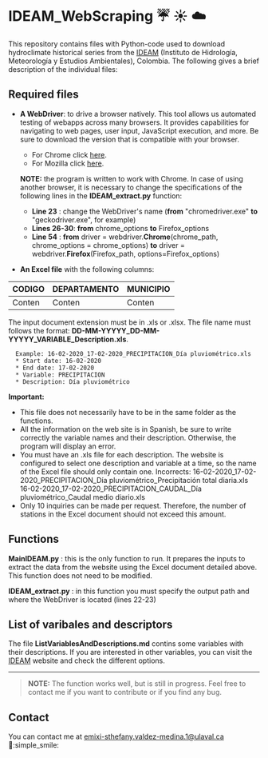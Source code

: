 # IDEAM_WebScraping :umbrella: :sunny: :cloud:

This repository contains files with Python-code used to download hydroclimate historical series from the [IDEAM](http://dhime.ideam.gov.co/atencionciudadano/) (Instituto de Hidrología, Meteorología y Estudios Ambientales), Colombia. The following gives a brief description of the individual files:

## Required files
- **A WebDriver**: to drive a browser natively. This tool allows us automated testing of webapps across many browsers. It provides capabilities for navigating to web pages, user input, JavaScript execution, and more. Be sure to download the version that is compatible with your browser.

  * For Chrome click [here](https://chromedriver.chromium.org/home).
  * For Mozilla click [here](https://firefox-source-docs.mozilla.org/testing/geckodriver/).
 
   **NOTE:** the program is written to work with Chrome. In case of using another browser, it is necessary to change the specifications of the following lines in the **IDEAM_extract.py** function:
 
     * **Line 23**    : change the WebDriver's name (**from** "chromedriver.exe" **to** "geckodriver.exe", for example)
     * **Lines 26-30**: **from** chrome_options **to** Firefox_options
     * **Line 54**    : **from** driver = webdriver.**Chrome**(chrome_path, chrome_options = chrome_options) **to** driver = webdriver.**Firefox**(Firefox_path, options=Firefox_options)
 
- **An Excel file** with the following columns:

 | **CODIGO** | **DEPARTAMENTO** | **MUNICIPIO** |
 | -------| ------------ |-----------|
 | Conten |    Conten    |   Conten  | 

The input document extension must be in .xls or .xlsx. The file name must follows the format: **DD-MM-YYYYY_DD-MM-YYYYY_VARIABLE_Description.xls**.

      Example: 16-02-2020_17-02-2020_PRECIPITACION_Día pluviométrico.xls
      * Start date: 16-02-2020
      * End date: 17-02-2020
      * Variable: PRECIPITACION
      * Description: Día pluviométrico

**Important:**
 * This file does not necessarily have to be in the same folder as the functions.
 * All the information on the web site is in Spanish, be sure to write correctly the variable names and their description. Otherwise, the program will display an error.  
 * You must have an .xls file for each description. The website is configured to select one description and variable at a time, so the name of the Excel file should only contain one.
       Incorrects: 16-02-2020_17-02-2020_PRECIPITACION_Día pluviométrico_Precipitación total diaria.xls
                    16-02-2020_17-02-2020_PRECIPITACION_CAUDAL_Día pluviométrico_Caudal medio diario.xls
 * Only 10 inquiries can be made per request. Therefore, the number of stations in the Excel document should not exceed this amount.
 
## Functions

**MainIDEAM.py**     : this is the only function to run. It prepares the inputs to extract the data from the website using the Excel document detailed above. This function does not need to be modified. 

**IDEAM_extract.py** : in this function you must specify the output path and where the WebDriver is located (lines 22-23)

## List of varibales and descriptors
The file **ListVariablesAndDescriptions.md** contins some variables with their descriptions. If you are interested in other variables, you can visit the [IDEAM](http://dhime.ideam.gov.co/atencionciudadano/) website and check the different options. 

***
> **NOTE:** The function works well, but is still in progress. Feel free to contact me if you want to contribute or if you find any bug.

## Contact
You can contact me at emixi-sthefany.valdez-medina.1@ulaval.ca :e-mail::simple_smile:
